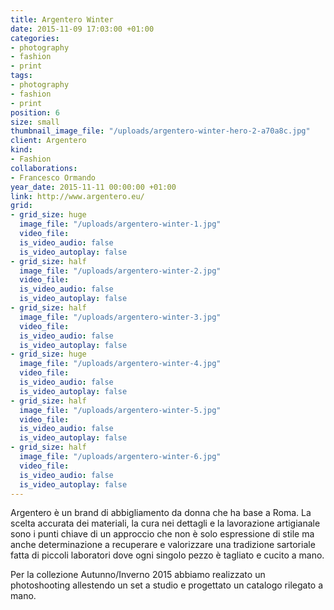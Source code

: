 ```yaml
---
title: Argentero Winter
date: 2015-11-09 17:03:00 +01:00
categories:
- photography
- fashion
- print
tags:
- photography
- fashion
- print
position: 6
size: small
thumbnail_image_file: "/uploads/argentero-winter-hero-2-a70a8c.jpg"
client: Argentero
kind:
- Fashion
collaborations:
- Francesco Ormando
year_date: 2015-11-11 00:00:00 +01:00
link: http://www.argentero.eu/
grid:
- grid_size: huge
  image_file: "/uploads/argentero-winter-1.jpg"
  video_file: 
  is_video_audio: false
  is_video_autoplay: false
- grid_size: half
  image_file: "/uploads/argentero-winter-2.jpg"
  video_file: 
  is_video_audio: false
  is_video_autoplay: false
- grid_size: half
  image_file: "/uploads/argentero-winter-3.jpg"
  video_file: 
  is_video_audio: false
  is_video_autoplay: false
- grid_size: huge
  image_file: "/uploads/argentero-winter-4.jpg"
  video_file: 
  is_video_audio: false
  is_video_autoplay: false
- grid_size: half
  image_file: "/uploads/argentero-winter-5.jpg"
  video_file: 
  is_video_audio: false
  is_video_autoplay: false
- grid_size: half
  image_file: "/uploads/argentero-winter-6.jpg"
  video_file: 
  is_video_audio: false
  is_video_autoplay: false
---
```


Argentero è un brand di abbigliamento da donna che ha base a Roma.
La scelta accurata dei materiali, la cura nei dettagli e la lavorazione artigianale
sono i punti chiave di un approccio  che non è solo espressione di stile ma anche determinazione a recuperare e valorizzare una tradizione sartoriale fatta di piccoli laboratori dove ogni singolo pezzo è tagliato e cucito a mano.

Per la collezione Autunno/Inverno 2015 abbiamo realizzato un photoshooting allestendo
un set a studio e progettato un catalogo rilegato a mano.
